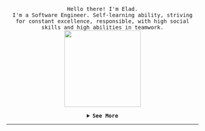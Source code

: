 <p align="center">
  <br>
  <samp>
    Hello there! I'm Elad.
    <br>I'm a Software Engineer. Self-learning ability, striving for constant excellence, responsible, with high social skills and high abilities in teamwork. <br>

</samp>

  <img src="https://media2.giphy.com/media/FkyrbOlMCfyncOi0IC/giphy.gif?cid=790b76119cd0b893718c0cc05b87b1312112af00ee1133b0&rid=giphy.gif&ct=s" width="200"/>

</p>


<details align="center">

<summary> <b> <samp>See More</samp></b></summary>
<samp>
 <b><h2 style="color: #fc6203">A B O U T &nbsp;M E</h2> </b>

<img src="https://media2.giphy.com/media/nWkpuogjIzfzdxarRW/giphy.gif?cid=790b76112735a7cf413994e0177c9c6e113bf638feeacc3f&rid=giphy.gif&ct=s" width="200"/>
 
  <br>I'm a passionate Software Engineer. I find interest in new challanges.<br>
 For impression of my current and past SW projects, you are welcome to browse my repositories.
 

Current Project: Web system development for Israel Museum, full-stack project.<br />
The project is implemented in collaboration with my partner Yisrael Bar.<br />
  Innovative technology using: NodeJS, React, MySQL.<br /> Find the updated project here:  
   <a href="https://github.com/yisrael35/rest_imj" target="_blank">Backend</a>
     <a href="https://github.com/yisrael35/react_imj" target="_blank">Frontend</a>


<p align="center">
  <a rel="https://www.linkedin.com/in/elad-david-sw" target="_blank" href="https://www.linkedin.com/in/elad-david-sw" target="_blank">
  <img src="https://upload.wikimedia.org/wikipedia/commons/thumb/c/ca/LinkedIn_logo_initials.png/480px-LinkedIn_logo_initials.png" width="30px" alt="LinkedIn"></a>
  &nbsp; 
  &nbsp;
  <a rel="mailto:elad.david5@gmail.com" target="_blank" href="mailto:elad.david5@gmail.com" target="_blank">
  <img src="https://cdn.icon-icons.com/icons2/2631/PNG/512/gmail_new_logo_icon_159149.png" width="30px" alt="YouTube"></a>
  &nbsp;
  &nbsp;
  <a rel="https://api.whatsapp.com/send?phone=0528642364" target="_blank" href="https://api.whatsapp.com/send?phone=+972528642364" target="_blank">
  <img src="https://1.bp.blogspot.com/-PM8_Rig8V0M/XxFkv-2f3hI/AAAAAAAACSU/vB1BqbuhFCMyJ8OGCVstFiMLFmavCLqrwCPcBGAYYCw/s400/whatsapp-logo-1.png" width="23px" alt="Secret"></a>
</p> 


</samp>
</details>

----
